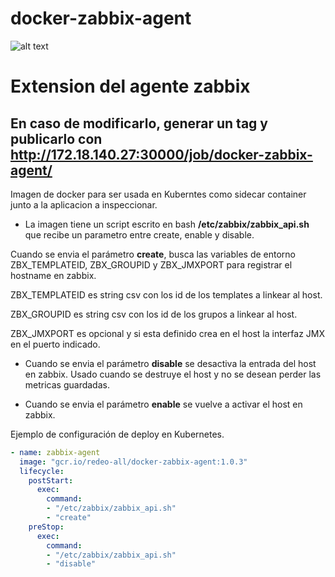 # docker-zabbix-agent

![alt text](http://www.diegoluisi.eti.br/wp-content/uploads/2015/05/zabbix.png "Agente Zabbix") 
# Extension del agente zabbix

## En caso de modificarlo, generar un tag y publicarlo con http://172.18.140.27:30000/job/docker-zabbix-agent/

Imagen de docker para ser usada en Kuberntes como sidecar container junto a la aplicacion a inspeccionar.

+ La imagen tiene un script escrito en bash __/etc/zabbix/zabbix_api.sh__ que recibe un parametro entre create, enable y disable.

Cuando se envia el parámetro __create__, busca las variables de entorno ZBX_TEMPLATEID, ZBX_GROUPID y ZBX_JMXPORT para registrar el hostname en zabbix.

ZBX_TEMPLATEID es string csv con los id de los templates a linkear al host.

ZBX_GROUPID es string csv con los id de los grupos a linkear al host.

ZBX_JMXPORT es opcional y si esta definido crea en el host la interfaz JMX en el puerto indicado.


+ Cuando se envia el parámetro __disable__ se desactiva la entrada del host en zabbix. Usado cuando se destruye el host y no se desean perder las metricas guardadas.

+ Cuando se envia el parámetro __enable__ se vuelve a activar el host en zabbix.


Ejemplo de configuración de deploy en Kubernetes.

```yaml
- name: zabbix-agent
  image: "gcr.io/redeo-all/docker-zabbix-agent:1.0.3"
  lifecycle:
	postStart:
	  exec:
	    command: 
	    - "/etc/zabbix/zabbix_api.sh"
	    - "create"
	preStop:
	  exec:
	    command:
	    - "/etc/zabbix/zabbix_api.sh"
	    - "disable"
```
